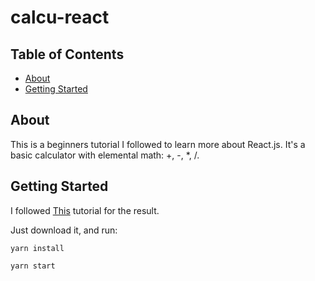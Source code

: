 # calcu-react

## Table of Contents

- [About](#about)
- [Getting Started](#getting_started)


## About <a name = "about"></a>

This is a beginners tutorial I followed to learn more about React.js. It's a basic calculator with elemental math: +, -, *, /.

## Getting Started <a name = "getting_started"></a>

I followed [This](#https://medium.com/@nitinpatel_20236/how-to-build-a-simple-calculator-application-with-react-js-bc10a4568bbd) tutorial for the result. 

Just download it, and run:
```
yarn install
```

```
yarn start
```

